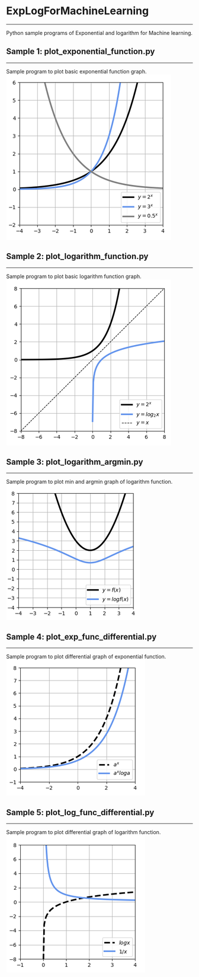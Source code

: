 # ExpLogForMachineLearning
---
Python sample programs of Exponential and logarithm for Machine learning.

## Sample 1: plot_exponential_function.py
---
Sample program to plot basic exponential function graph.  
![](2019-02-16-17-35-46.png)  

## Sample 2: plot_logarithm_function.py
---
Sample program to plot basic logarithm function graph.  
![](2019-02-16-17-39-51.png)  

## Sample 3: plot_logarithm_argmin.py
---
Sample program to plot min and argmin graph of logarithm function.  
![](2019-02-16-17-51-08.png)  

## Sample 4: plot_exp_func_differential.py
---
Sample program to plot differential graph of exponential function.  
![](2019-02-16-17-53-46.png)  

## Sample 5: plot_log_func_differential.py
---
Sample program to plot differential graph of logarithm function.  
![](2019-02-16-17-55-01.png)  